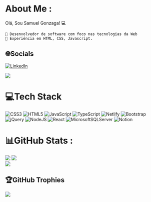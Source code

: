 # About Me :
Olá, Sou Samuel Gonzaga! 💻

    🔭 Desenvolvedor de software com foco nas tecnologias da Web
    🌱 Experiência em HTML, CSS, Javascript.


## 🌐Socials
<span>[![LinkedIn](https://img.shields.io/badge/LinkedIn-%230077B5.svg?logo=linkedin&logoColor=white)](https://linkedin.com/in/samuel-gonzaga)</span>

<span><a href = "mailto:samuelgonzagasg1@gmail.com"><img src="https://img.shields.io/badge/-Gmail-%23333?style=for-the-badge&logo=gmail&logoColor=white" target="_blank"></a> </span>
  

# 💻Tech Stack
![CSS3](https://img.shields.io/badge/css3-%231572B6.svg?style=for-the-badge&logo=css3&logoColor=white) ![HTML5](https://img.shields.io/badge/html5-%23E34F26.svg?style=for-the-badge&logo=html5&logoColor=white) ![JavaScript](https://img.shields.io/badge/javascript-%23323330.svg?style=for-the-badge&logo=javascript&logoColor=%23F7DF1E) ![TypeScript](https://img.shields.io/badge/typescript-%23007ACC.svg?style=for-the-badge&logo=typescript&logoColor=white) ![Netlify](https://img.shields.io/badge/netlify-%23000000.svg?style=for-the-badge&logo=netlify&logoColor=#00C7B7) ![Bootstrap](https://img.shields.io/badge/bootstrap-%23563D7C.svg?style=for-the-badge&logo=bootstrap&logoColor=white) ![jQuery](https://img.shields.io/badge/jquery-%230769AD.svg?style=for-the-badge&logo=jquery&logoColor=white) ![NodeJS](https://img.shields.io/badge/node.js-6DA55F?style=for-the-badge&logo=node.js&logoColor=white) ![React](https://img.shields.io/badge/react-%2320232a.svg?style=for-the-badge&logo=react&logoColor=%2361DAFB) ![MicrosoftSQLServer](https://img.shields.io/badge/Microsoft%20SQL%20Sever-CC2927?style=for-the-badge&logo=microsoft%20sql%20server&logoColor=white) ![Notion](https://img.shields.io/badge/Notion-%23000000.svg?style=for-the-badge&logo=notion&logoColor=white)
# 📊GitHub Stats :
![](https://github-readme-stats.vercel.app/api?username=SamuelGDN&theme=tokyonight&hide_border=false&include_all_commits=false&count_private=true)
![](https://github-readme-streak-stats.herokuapp.com/?user=SamuelGDN&theme=tokyonight&hide_border=false)<br/>
![](https://github-readme-stats.vercel.app/api/top-langs/?username=SamuelGDN&theme=tokyonight&hide_border=false&include_all_commits=false&count_private=true&layout=compact)

## 🏆GitHub Trophies
![](https://github-profile-trophy.vercel.app/?username=SamuelGDN&theme=discord&no-frame=true&no-bg=true&margin-w=4)


